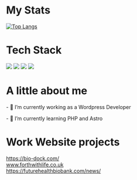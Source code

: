 <h1>My Stats</h1>

[![Top Langs](https://github-readme-stats.vercel.app/api/top-langs/?username=CarterStevens1&layout=compact&bg_color=#000)](https://github.com/CarterStevens1/github-readme-stats)
  
 <h1>Tech Stack</h1>
 <p>
<img src="https://img.shields.io/badge/HTML5-E34F26?style=for-the-badge&logo=html5&logoColor=white" />
<img src="https://img.shields.io/badge/CSS3-1572B6?style=for-the-badge&logo=css3&logoColor=white" />
<img src="https://img.shields.io/badge/JavaScript-F7DF1E?style=for-the-badge&logo=javascript&logoColor=black" />
<img src="https://img.shields.io/badge/Node.js-339933?style=for-the-badge&logo=nodedotjs&logoColor=white" />
</p>

<h1>A little about me</h1>
<p>
- 🔭 I’m currently working as a Wordpress Developer
  </p>
  <p>
- 🌱 I’m currently learning PHP and Astro
  </p>
  
  <h1>Work Website projects</h1>
  <a href="https://bio-dock.com/" >https://bio-dock.com/</a>
<br>
<a href="https://forthwithlife.co.uk">www.forthwithlife.co.uk</a>
  <br>
  <a href="https://futurehealthbiobank.com/news/" >https://futurehealthbiobank.com/news/</a>
  
<!-- 
- 📫 How to reach me: ...
- ⚡ Fun fact: ..
 -->
